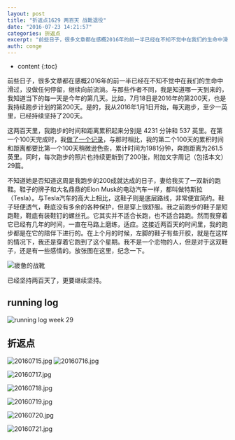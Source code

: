 ```yaml
---
layout: post
title: "折返点1629 两百天 战靴退役"
date: "2016-07-23 14:21:57"
categories: 折返点
excerpt: "前些日子，很多文章都在感概2016年的前一半已经在不知不觉中在我们的生命中滑过，没做任何停留，继续向前流淌。与那些作者不同，我是知道哪一天到来的..."
auth: conge
---
```

* content
{:toc}

前些日子，很多文章都在感概2016年的前一半已经在不知不觉中在我们的生命中滑过，没做任何停留，继续向前流淌。与那些作者不同，我是知道哪一天到来的，我知道当下的每一天是今年的第几天。比如，7月18日是2016年的第200天，也是我持续跑步计划的第200天。是的，我从2016年1月1日开始，每天跑步，至少一英里，已经持续坚持了200天。

这两百天里，我跑步的时间和距离累积起来分别是 4231 分钟和 537 英里。在第一个100天完成时，我[做了一个记录](http://www.jianshu.com/p/bcf1a08a951a)，与那时相比，我的第二个100天的累积时间和距离都要比第一个100天稍微逊色些，累计时间为1981分钟，奔跑距离为261.5英里。同时，每次跑步的照片也持续更新到了200张，附加文字周记（包括本文）29篇。

不知道她是否知道这周是我跑步的200成就达成的日子，妻给我买了一双新的跑鞋。鞋子的牌子和大名鼎鼎的Elon Musk的电动汽车一样，都叫做特斯拉（Tesla）。与Tesla汽车的高大上相比，这鞋子则是底层路线，非常便宜简约。鞋子轻便透气，鞋底没有多余的各种保护，但是穿上很舒服。我之前跑步的鞋子是短跑鞋，鞋底有装鞋钉的螺丝孔。它其实并不适合长跑，也不适合路跑。然而我穿着它已经有几年的时间，一直在马路上磨练，适应。这接近两百天的时间里，我的跑步都是在它的陪伴下进行的。在上个月的时候，左脚的鞋子有些开胶，就是在这样的情况下，我还是穿着它跑到了这个星期。我不是一个恋物的人，但是对于这双鞋子，还是有一些感情的。放张图在这里，纪念一下。

![疲惫的战靴](/assets/images/折返点/118382-d686d67d2c4fb4eb.jpg)

已经坚持两百天了，更要继续坚持。

## running log

![running log week 29](/assets/images/折返点/118382-894507c647fcb4c9.png)

## 折返点

![20160715.jpg](/assets/images/折返点/118382-a882a38183b65dca.jpg)
![20160716.jpg](/assets/images/折返点/118382-80534720761f8e27.jpg)

![20160717.jpg](/assets/images/折返点/118382-dd3cdd85ea9f7ca8.jpg)

![20160718.jpg](/assets/images/折返点/118382-af5b7bfc2407e3e2.jpg)

![20160719.jpg](/assets/images/折返点/118382-02c4b035d224b893.jpg)

![20160720.jpg](/assets/images/折返点/118382-e47a12065e7cbec9.jpg)

![20160721.jpg](/assets/images/折返点/118382-9bce0d9a2073254c.jpg)
